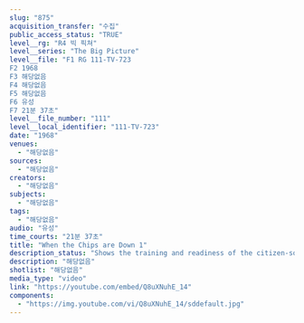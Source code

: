 ```yaml
---
slug: "875"
acquisition_transfer: "수집"
public_access_status: "TRUE"
level__rg: "R4 빅 픽쳐"
level__series: "The Big Picture"
level__file: "F1 RG 111-TV-723
F2 1968
F3 해당없음
F4 해당없음
F5 해당없음
F6 유성
F7 21분 37초"
level__file_number: "111"
level__local_identifier: "111-TV-723"
date: "1968"
venues: 
  - "해당없음"
sources: 
  - "해당없음"
creators: 
  - "해당없음"
subjects: 
  - "해당없음"
tags: 
  - "해당없음"
audio: "유성"
time_courts: "21분 37초"
title: "When the Chips are Down 1"
description_status: "Shows the training and readiness of the citizen-soldiers of the National Guard, a major part of the nation`s strength in reserve."
description: "해당없음"
shotlist: "해당없음"
media_type: "video"
link: "https://youtube.com/embed/Q8uXNuhE_14"
components: 
  - "https://img.youtube.com/vi/Q8uXNuhE_14/sddefault.jpg"
---
```

